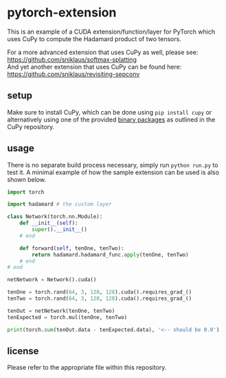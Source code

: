 # pytorch-extension
This is an example of a CUDA extension/function/layer for PyTorch which uses CuPy to compute the Hadamard product of two tensors.

For a more advanced extension that uses CuPy as well, please see: https://github.com/sniklaus/softmax-splatting
<br />
And yet another extension that uses CuPy can be found here: https://github.com/sniklaus/revisiting-sepconv

## setup
Make sure to install CuPy, which can be done using `pip install cupy` or alternatively using one of the provided [binary packages](https://docs.cupy.dev/en/stable/install.html#installing-cupy) as outlined in the CuPy repository.

## usage
There is no separate build process necessary, simply run `python run.py` to test it. A minimal example of how the sample extension can be used is also shown below.

```python
import torch

import hadamard # the custom layer

class Network(torch.nn.Module):
	def __init__(self):
		super().__init__()
	# end

	def forward(self, tenOne, tenTwo):
		return hadamard.hadamard_func.apply(tenOne, tenTwo)
	# end
# end

netNetwork = Network().cuda()

tenOne = torch.rand(64, 3, 128, 128).cuda().requires_grad_()
tenTwo = torch.rand(64, 3, 128, 128).cuda().requires_grad_()

tenOut = netNetwork(tenOne, tenTwo)
tenExpected = torch.mul(tenOne, tenTwo)

print(torch.sum(tenOut.data - tenExpected.data), '<-- should be 0.0')
```

## license
Please refer to the appropriate file within this repository.